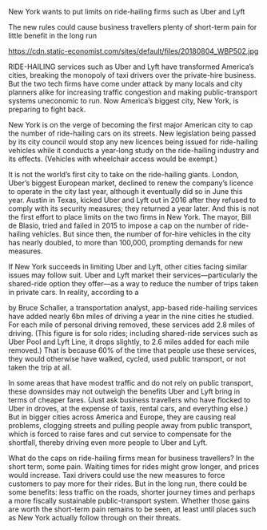 New York wants to put limits on ride-hailing firms such as Uber and Lyft

The new rules could cause business travellers plenty of short-term pain for little benefit in the long run

https://cdn.static-economist.com/sites/default/files/20180804_WBP502.jpg

RIDE-HAILING services such as Uber and Lyft have transformed America’s cities, breaking the monopoly of taxi drivers over the private-hire business. But the two tech firms have come under attack by many locals and city planners alike for increasing traffic congestion and making public-transport systems uneconomic to run. Now America’s biggest city, New York, is preparing to fight back.

New York is on the verge of becoming the first major American city to cap the number of ride-hailing cars on its streets. New legislation being passed by its city council would stop any new licences being issued for ride-hailing vehicles while it conducts a year-long study on the ride-hailing industry and its effects. (Vehicles with wheelchair access would be exempt.)

It is not the world’s first city to take on the ride-hailing giants. London, Uber’s biggest European market, declined to renew the company’s licence to operate in the city last year, although it eventually did so in June this year. Austin in Texas, kicked Uber and Lyft out in 2016 after they refused to comply with its security measures; they returned a year later. And this is not the first effort to place limits on the two firms in New York. The mayor, Bill de Blasio, tried and failed in 2015 to impose a cap on the number of ride-hailing vehicles. But since then, the number of for-hire vehicles in the city has nearly doubled, to more than 100,000, prompting demands for new measures.

If New York succeeds in limiting Uber and Lyft, other cities facing similar issues may follow suit. Uber and Lyft market their services—particularly the shared-ride option they offer—as a way to reduce the number of trips taken in private cars. In reality, according to a 

 by Bruce Schaller, a transportation analyst, app-based ride-hailing services have added nearly 6bn miles of driving a year in the nine cities he studied. For each mile of personal driving removed, these services add 2.8 miles of driving. (This figure is for solo rides; including shared-ride services such as Uber Pool and Lyft Line, it drops slightly, to 2.6 miles added for each mile removed.) That is because 60% of the time that people use these services, they would otherwise have walked, cycled, used public transport, or not taken the trip at all. 

In some areas that have modest traffic and do not rely on public transport, these downsides may not outweigh the benefits Uber and Lyft bring in terms of cheaper fares. (Just ask business travellers who have flocked to Uber in droves, at the expense of taxis, rental cars, and everything else.) But in bigger cities across America and Europe, they are causing real problems, clogging streets and pulling people away from public transport, which is forced to raise fares and cut service to compensate for the shortfall, thereby driving even more people to Uber and Lyft. 

What do the caps on ride-hailing firms mean for business travellers? In the short term, some pain. Waiting times for rides might grow longer, and prices would increase. Taxi drivers could use the new measures to force customers to pay more for their rides. But in the long run, there could be some benefits: less traffic on the roads, shorter journey times and perhaps a more fiscally sustainable public-transport system. Whether those gains are worth the short-term pain remains to be seen, at least until places such as New York actually follow through on their threats.